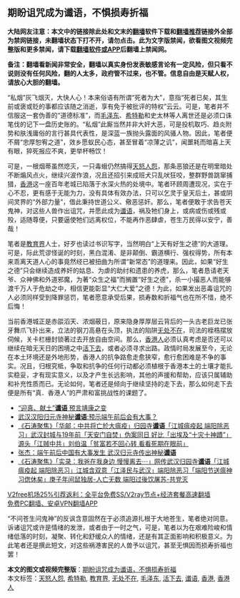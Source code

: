  <h2>期盼诅咒成为谶语，不惧损寿折福</h2> <p class="notice"><b>大陆网友注意：本文中的链接除此处和文末的<a href="https://github.com/bannedbook/fanqiang" >翻墙</a>软件下载和<a href="https://github.com/killgcd/justmysocks/blob/master/README.md">翻墙推荐</a>链接外全部为禁网链接，未翻墙状态下打不开，请勿点击。此为文字版禁闻，欲看图文视频完整版和更多禁闻，请下载<a href="https://github.com/bannedbook/fanqiang">翻墙软件或APP</a>后翻墙上禁闻网。</p><p>备注：翻墙看新闻非常安全，翻墙以真实身份发表敏感言论有一定风险，但只看不说则没有任何风险，翻的人太多，政府管不过来，也不管。信息自由是天赋人权，请放心大胆的翻墙。</b></p>  <div class="entry">  <p>“私烟”灰飞烟灭，大快人心！本来俗语有所谓“死者为大”，意指“死者已矣，其生前或褒或贬的事都应该随之消逝，享有免于被批评的特权”云云。可是，笔者并不信服这一套伪善的“道德标准”，而<a href="https://www.bannedbook.org/bnews/tag/%e6%af%9b%e6%b3%bd%e4%b8%9c/" class="st_tag internal_tag" rel="tag" title="标签 毛泽东 下的日志">毛泽东</a>、<a href="https://www.bannedbook.org/bnews/tag/%e5%b8%8c%e7%89%b9%e5%8b%92/" class="st_tag internal_tag" rel="tag" title="标签 希特勒 下的日志">希特勒</a>和史太林等人离世还是必须口诛笔伐的记下一盘历史账的。“私烟”此厮当然并非大奸大恶，可是投机取巧、趋炎附势和肤浅庸俗的言行甚具代表性，是深蓝一族抛头露面的风骚人物。因此，笔者便不屑“忠厚恕宥之道”，效乡愿蚁民心态，甚至冒着“凉薄之讥”，闻噩耗而暗喜上天有眼，猝死报应不爽，更举杯畅饮！</p> <p>可是，一根烟蒂虽然熄灭，一只毒蛾仍然搞得<span class='wp_keywordlink'><a href="https://www.bannedbook.org/forum2/topic546.html" title="《天怒》陈希同王宝森事件内幕" target="_blank">天怒</a></span><span class='wp_keywordlink'><a href="https://www.bannedbook.org/forum2/topic66.html" title="任彦芳：《人怨》" target="_blank">人怨</a></span>，那条恶狼还是在明里暗处不断煽风点火，继续兴波作浪，况且还招引来成班犬只乱吠狂咬，整群野兽跳窜捕猎，<a href="https://www.bannedbook.org/bnews/tag/%e9%a6%99%e6%b8%af/" class="st_tag internal_tag" rel="tag" title="标签 香港 下的日志">香港</a>这一座百年老城已陷落于水深火热的处境中。笔者环顾周遭现况，实在于心不忍，更有感于无能为力，没有具体有效办法，只可以乞灵于皇天后土，甚或阴间灵界的“外部力量”，借此秉持世道公义、儆恶惩奸。那么，笔者便敢于求告苍天鬼神，对这些人兽作出诅咒，并愿此成为<a href="https://www.bannedbook.org/bnews/tag/%E8%B0%B6%E8%AF%AD/" class="st_tag internal_tag" rel="tag" title="标签 谶语 下的日志">谶语</a>，祸及牠们身上，或病或伤或残或殁，适随尊便，只要逼使牠们远离权位，不能再作恶肆虐，苍生万民得以安宁，善哉！</p>  <p>笔者是<a href="https://www.bannedbook.org/bnews/tag/%E6%95%99%E8%82%B2%E7%95%8C/" class="st_tag internal_tag" rel="tag" title="标签 教育界 下的日志">教育界</a>人士，好歹也读过书识写字，当然明白“上天有好生之德”的大道理。可是，际此荒谬怪诞的时刻，黑白混淆、是非颠倒、霸道横行、强权得势，所有本来乖离天道人心的事竟然经已被扭曲为所谓“新常态”的道理来。因此，如果“好生之德”只会继续造成养奸的姑息、为虐的助纣和遗患的养虎，那么，笔者恳请老天爷、众神佛和外道邪魔，为著“众生之福”而搁置“好生之德”，杀一小撮恶人而能够渡千万人于危劫之中，相信更能彰显“大仁大爱”之德！为此，如果发出恶毒诅咒的人必须同样受到降罪惩罚，笔者愿意承受后果，损寿数和折福气也在所不惜，绝不后悔！</p> <p>当前香港城正是赤燄滔天、浓烟蔽日，原来隐身厚厚层云背后的一头古老巨龙已张牙舞爪飞扑出来，立法的钢刀高悬在头顶，执法的陷阱<a href="https://www.bannedbook.org/bnews/tag/%E6%97%A0%E5%A4%84%E4%B8%8D%E5%9C%A8/" class="st_tag internal_tag" rel="tag" title="标签 无处不在 下的日志">无处不在</a>，司法的桎梏摆放伺候，关卡栏栅封锁著过去开放自由空间。那么，<a href="https://www.bannedbook.org/bnews/tag/%E9%A6%99%E6%B8%AF%E4%BA%BA/" class="st_tag internal_tag" rel="tag" title="标签 香港人 下的日志">香港人</a>必须认真考虑是否还可以继续在暗无天日的困境之中<a href="https://www.bannedbook.org/bnews/tag/%E6%B4%BB%E4%B8%8B%E5%8E%BB/" class="st_tag internal_tag" rel="tag" title="标签 活下去 下的日志">活下去</a>，或者必须寻求出路。政情时局发展至今，无论在本土环境还是外地形势，香港人的抗争路愈走愈狭窄，愈行愈困难是不争的事实。况且，归根究柢，争取和抗争的任何行动都必须植根于香港本土的土壤才能扎实稳妥，才有现实意义，以及才产生长远影响，其他的声援和帮助，应该只属辅助和补充性质而已。无论如何，笔者还是倾向于继续坚持的走下去，那么如何走下去便是所有“真．香港人”的严肃和富挑战性的课题了。</p>  <ul class='op-related-articles' title='相关阅读'> <li><a href='https://www.bannedbook.org/bnews/lifebaike/20200322/1298263.html' target='_blank'>“迎真、献土”<b>谶语</b> 预言靖康之变</a></li> <li><a href='https://www.bannedbook.org/bnews/comments/20200318/1295650.html' target='_blank'>武汉汉阳归元寺神秘<b>谶语</b>:预示端午前后会有大事？</a></li> <li><a href='https://www.bannedbook.org/bnews/bannedvideo/20200203/1269747.html' target='_blank'>《石涛聚焦》「华邮：中共将亡於大瘟疫」归园寺<b>谶语</b>「江城瘟疫起 端阳除恶习」武汉封城与19年前「天安门自焚」伪案同日 好比「出埃及“十灾十神蹟”」源头「江贼中共」刘伯温「贫富若不回心转 看看死期在眼前」 </a></li> <li><a href='https://www.bannedbook.org/bnews/baitai/20200202/1269440.html' target='_blank'>张杰：端午前后中国有大事发生 武汉归元寺传出神秘<b>谶语</b></a></li> <li><a href='https://www.bannedbook.org/bnews/bannedvideo/20200202/1269222.html' target='_blank'>《石涛聚焦》「实录：我爸在我身边 慢慢离去⋯」网传武汉归园寺<b>谶语</b>「江城瘟疫起 端阳除恶习」江城含双意「江泽民与武汉」端阳除恶习「端阳节送瘟神 习偬休矣」庚子年间鼠独居-人亡无数 端阳过後饮屠苏-共党灭 </a></li> </ul> <p class="texttj"> <a href="https://github.com/bannedbook/fanqiang/wiki/V2ray%E6%9C%BA%E5%9C%BA" target="_blank">V2free机场25%引荐返利：全平台免费SS/V2ray节点+经济套餐高速翻墙</a><br/> <a href="https://github.com/bannedbook/fanqiang/wiki/%E7%A6%81%E9%97%BB%E7%BD%91%E5%AE%89%E5%8D%93%E7%BF%BB%E5%A2%99%E6%96%B0%E9%97%BBAPP" target="_blank">免费PC翻墙、安卓VPN翻墙APP</a></p><p>“不问苍生问鬼神”的反讽含意固然在于必须追源扎根于大地苍生，笔者绝对同意。诉诸诅咒或许是情绪的发泄，或者由于一时之气，可是，笔者以为在艰难险峻和情绪低落的时刻，凝聚、转化和舒缓众人的情绪，还是有其正面影响和积极意义。为此笔者还是撰此短文，对这些祸港害民的人兽予以诅咒，甚至无惧因而损寿折福也罢！</p><a name='sharetosocial'></a>       <div><b>本文的图文或视频完整版</b>：<a href='https://www.bannedbook.org/bnews/comments/20201220/1451603.html'>期盼诅咒成为谶语，不惧损寿折福</a></div>  </div><!--END ENTRY--> <div class="postfooter"> <div>本文标签：<a href="https://www.bannedbook.org/bnews/tag/%E5%A4%A9%E6%80%92%E4%BA%BA%E6%80%A8/" rel="tag">天怒人怨</a>, <a href="https://www.bannedbook.org/bnews/tag/%e5%b8%8c%e7%89%b9%e5%8b%92/" rel="tag">希特勒</a>, <a href="https://www.bannedbook.org/bnews/tag/%E6%95%99%E8%82%B2%E7%95%8C/" rel="tag">教育界</a>, <a href="https://www.bannedbook.org/bnews/tag/%E6%97%A0%E5%A4%84%E4%B8%8D%E5%9C%A8/" rel="tag">无处不在</a>, <a href="https://www.bannedbook.org/bnews/tag/%e6%af%9b%e6%b3%bd%e4%b8%9c/" rel="tag">毛泽东</a>, <a href="https://www.bannedbook.org/bnews/tag/%E6%B4%BB%E4%B8%8B%E5%8E%BB/" rel="tag">活下去</a>, <a href="https://www.bannedbook.org/bnews/tag/%E8%B0%B6%E8%AF%AD/" rel="tag">谶语</a>, <a href="https://www.bannedbook.org/bnews/tag/%e9%a6%99%e6%b8%af/" rel="tag">香港</a>, <a href="https://www.bannedbook.org/bnews/tag/%E9%A6%99%E6%B8%AF%E4%BA%BA/" rel="tag">香港人</a></div>  </div><!--END POSTFOOTER--> 
